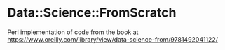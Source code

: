 # Data::Science::FromScratch
Perl implementation of code from the book at https://www.oreilly.com/library/view/data-science-from/9781492041122/
